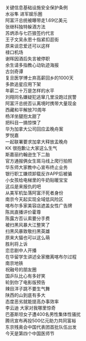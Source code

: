 关键信息基础设施安全保护条例  
水谷隼 进军娱乐圈  
阿富汗总统被曝带走1.69亿美元  
张继科独特躲酒方法  
苏炳添与七匹狼签约代言  
王子文吴永恩十指紧扣逛街  
原来谈恋爱还可以这样  
禄口机场  
谢晖因酒后失言被停职  
余生请多指教心动轨迹海报  
古剑奇谭  
复旦医学博士弃高薪回乡的1000天  
多款追星应用下架  
年薪二十万是怎样的水平  
刘翔同名嫌疑犯逃窜几里没跑过民警  
阿富汗总统否认离境时携带大量现金  
西藏和平解放70周年  
杨洋坐腿抱太甜了  
把科目一搞惊悚了  
华为加拿大公司回应孟晚舟案  
罗悦嘉  
一起联署要求加拿大释放孟晚舟  
KK 很抱歉让大家这么生气  
斯嘉丽约翰逊生下二胎  
官方通报俩女生斑马线上爬行拍照  
华东师大家教中心宣布终止业务  
银行职工嫌烦卸载反诈APP后被骗  
小女孩给电梯里的牛奶贴暖宝宝  
这瓜是来报仇的吧  
从美军机坠落阿富汗死者身份  
南京今天起实现全域低风险区  
喀布尔多家美容店遮盖女性广告牌  
陈岚直播评价霍尊  
陈露方否认索要分手费  
被扫黑风暴大江整笑了  
扫黑风暴致敬扫黑英雄  
原来大猫也可以这么萌  
胜利将上诉  
恋恋剧中人开播  
在华留学生讲述全家撤离喀布尔过程  
南京地铁  
祝融号的朋友圈  
国乒队比心有多好笑  
轮到你了电影版预告  
辣目洋子跳不要生气舞  
陕西的山到底有多大  
态度恶劣就能提高办事效率  
李云迪 大家对我哪里惊奇  
巴基斯坦女子遭400名男性集体性骚扰  
腾讯宣布再投500亿元助力共同富裕  
东京残奥会中国代表团首批队伍出发  
今天是第四个中国医师节  
